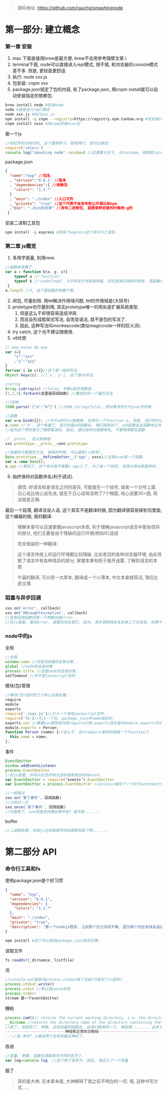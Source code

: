 > 源码地址: https://github.com/rauchg/smashingnode

# 第一部分: 建立概念

### 第一章 安装

1. mac 下面直接用brew是最方便, brew不会用参考隔壁文章.\
2. terminal下面, node可以直接进入repl模式, 很不错, 和浏览器的console模式差不多. 但是, 更轻盈更舒适. 
3. 执行: node xxx.js
4. 包安装: cnpm xxx
5. package.json规定了包的内容, 有了package.json, 用cnpm install就可以自动安装指定的依赖包.

```sh
brew install node #安装node
node #直接进入repl模式
node xxx.js #执行xxx.js
npm install -g cnpm --registry=https://registry.npm.taobao.org #先安装cnpm
cnpm install xxxx #用cnpm安装xxxx包
```

第一个js

```javascript
//彩虹字的示例代码, 这个值得学习. 短短两行, 就可以爽到.
require('colors')
console.log("smashing node".rainbow) //这里要关注下, 点rainbow, 很明显rainbow是一个属性, 而是是建立在字符串原型上面的属性, 这种代码看着就爽.
```

package.json

```json
{
  "name":"myp" //包名
  , "version":"0.0.1" //版本
  , "dependencies":{ //依赖包
    "colors": "1.1.*"
  }
  , "main": "./index" //入口文件
  , "private": "true" //这个代表不会发布到公开源比如npm
  ,"bin": "./bin的目录" //发布二进制包, 就是那种安装的时候用-g的
 }
```

安装二进制工具包

```sh
npm install -g express #安装了express这个命令行工具包.
```

### 第二章 js概览

1. 多用字面量, 别用new.

```js
//函数老有趣了. 
var a = function b(x, y, z){
 	typeof a //'function'
 	typeof b //'undefined', b不存在于外部调用域, 仅仅是递归调用时使用. 而函数名的作用域在于函数外部, 因此此处是undefined
 }
a.length //3, 这个是函数的参数个数.
```

2. 闭包, 尽量别用. 用let解决作用域问题, let的作用域是{大括号}
3. prototype也尽量别用, 其实prototype唯一的用处是扩展系统类型. 
   1. 但是这么干却很容易造成冲突.
   2. 而且会形成框架式写法, 会改变语法, 就不是包的写法了.
   3. 因此, 这种写法叫monkeycode(类似magiccode一样的贬义词).
4. try catch, 这个也不建议随便用.
5. v8优势

```js
// key-value de key
var c={ 
	"x":"xxx"
	,"y":"yyy"
}
for(var i in c){}//这个是一般的写法.
Object.keys(c); //['x','y'], 这个是v8写法.

//array
Array.isArray(c) //false, 判断a是否是数组.
[1,2,3].forEach(这里是回调函数) //数组的另一个遍历方法

//JSON
JSON.parse('{"a":"b"}') //JSON.stringify(a), 把对象序列化为json字符串.

//函数
var v=a.bind({}); //对于a的this做替换, 实例化一个function a, 但是, 他们的this指向不同.
a.name //'b', 这个有趣了, 显示的是a的函数名, 咱们刚刚说了, a的函数名在函数体之外是不可见得.
//因为这个特性是为了跟踪错误的, 因此, 建议始终对函数命名, 不要使用匿名函数.

//__proto__ 定义继承链.
xxx.prototype.__proto__=ooo.prototype

//用属性代替属性方法, 调用的时候, 可以避免(小括号).
Date.prototype.__defineGetter__('ago', xxxx)//这里xxxx是一个函数.
var a =new Date();
a.ago //看到了, 这个地方就不需要a.ago()了, 为了省一个括号, 各路大神也是蛮拼的.
```

6. 始终保持对函数命名(利于调试).

> 感悟: 好语言和差语言之间的差异, 可能就在一个括号, 或者一个分号上面. 日心说比地心说先进, 就在于日心说简洁明了7个椭圆, 地心说要30+圆, 简洁就是正确.

最后一个段落, 翻译没说人话, 这个其实不是翻译的锅, 因为翻译很容易掉到沟里面, 这个编辑的锅, 我的翻译:

> 理解本章可以迅速掌握javascript本质, 利于理解javascript语言中那些怪异的部分,  他们主要是由于残破的运行环境(例如IE)造成
>
> 完全倒装的一种翻译: 
>
> 这个语言传统上的运行环境都比较残破, 比如老旧的各种浏览器环境, 由此导致了语言中有各种怪异的部分, 掌握本章有助于拨开迷雾, 了解到语言的本质.
>
> 牛逼的翻译, 可以把一大厚本, 翻译成一个小薄本, 中文本身就简洁, 理应比原文薄.

### 阻塞与异步回调

```js
xxx.on('error', callback)
xxx.on('UNcaughtexception', callback)
//还有回调函数的第一个参数也是error.
//在js里面, 看到error, 就要优先处理它, 因为, 异步调用栈会丢失掉上下文信息, 如果不处理, 就没机会处理了.
```

### node中的js

全局

```js
//全局
window.name //这是浏览器的全局对象.
global //node的全局对象
process.title //这是node的全局对象.
setTimeout //并不是javascript写的.
```

模块(包)管理

```js
//模块(包)组织的三个核心全局变量:
require
module
exports
require('./xxx.js')//引入一个本地javascript文件.
require('fs')//引入一个包. package.json中name指定的.
exports.xxx //暴露xxx属性给外部require引用.exports其实是对module.exports的引用. 
module.exports = Person;
function Person (name) {//这么干, 别人require拿到的就是一个function了.
  this.name = name;
};
```

事件

```js
EventEmitter
window.addEventListener
process.EventEmitter
//在js里面, 你可以在任何地方监听或者发出时间event.
var EventEmitter = require(‘events’).EventEmitter
var EventEmitter = process.EventEmitter //process保持了一个对于eventemitter的引用. 奶奶的. 才明白.

//一般情况
xxx.on('某个事件', 回调函数)
//只执行一次
xxx.once('某个事件', 回调函数)
//问题来了, xxx究竟支持哪些事件呢? 查手册.......
```

buffer

```js
//二进制处理, 哈哈js也有直接写存和直接写屏了啊.......
```

# 第二部分 API

### 命令行工具和fs

使用package.json是个好习惯

```json
{
  "name": "myp",
  "version": "0.0.1",
  "dependencies": {
    "colors": "1.1.*"
  },
  "main": "./index",
  "private": "true",
  "description": "第一个nodejs程序, 之前那个拉力测试不算, 因为那个的任务栈会溢出, 其实这个colors的依赖没啥用"
}
```

```sh
npm install #这个可以测试package.json是否正确.
```

读取文件

```js
fs.readdir(_dirnamce, listfile)
```

流

```js
//console.out就是对process.stdout做了包装(行尾加了/n回车).
process.stdout.write()
process.stdin //默认是pause状态
process.stderr
stream 是一个eventEmitter
```

糟粕

```js
process.cwd()// returns the current working directory, i.e. the directory from which you invoked the node command.
__dirname //returns the directory name of the directory containing the JavaScript source code file
//疯了, 彻底疯了, 参数, 全局变量和函数名, 这哥们都用同一个, 神经啊........ 这本书的第一个坑, 我就是这么踩进去的.
---------------------------神经和正常的分割线---------------------------
'.'//用.多好? 上面这两个全局变量太神经了.
```

改进

```js
//变量, 参数, 函数名我都改为不同的名字了.
var log=console.log  //这个用了很多次, 因此, 我定义了一个变量
```

服了

> 真的是大神, 在本章末尾, 大神解释了我之前不明白的一切. 哦, 这种书写方式......